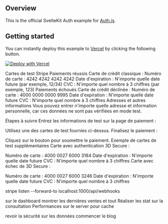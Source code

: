 ## Overview

This is the official SvelteKit Auth example for [Auth.js](https://sveltekit.authjs.dev).

## Getting started

You can instantly deploy this example to [Vercel](https://vercel.com?utm_source=github&utm_medium=readme&utm_campaign=sveltekit-auth-example) by clicking the following button.

[![Deploy with Vercel](https://vercel.com/button)](https://vercel.com/new/git/external?repository-url=https://github.com/nextauthjs/sveltekit-auth-example&project-name=sveltekit-auth-example&repository-name=sveltekit-auth-example)

Cartes de test Stripe
Paiements réussis
Carte de crédit classique :
Numéro de carte : 4242 4242 4242 4242
Date d'expiration : N'importe quelle date future (par exemple, 12/34)
CVC : N'importe quel nombre à 3 chiffres (par exemple, 123)
Paiements échoués
Carte de crédit déclinée :
Numéro de carte : 4000 0000 0000 9995
Date d'expiration : N'importe quelle date future
CVC : N'importe quel nombre à 3 chiffres
Adresses et autres informations
Vous pouvez entrer n'importe quelle adresse et information personnelle, car ces données ne sont pas vérifiées en mode test.

Étapes à suivre
Entrez les informations de test sur la page de paiement :

Utilisez une des cartes de test fournies ci-dessus.
Finalisez le paiement :

Cliquez sur le bouton pour soumettre le paiement.
Exemple de cartes de test supplémentaires
Carte avec authentication 3D Secure :

Numéro de carte : 4000 0027 6000 3184
Date d'expiration : N'importe quelle date future
CVC : N'importe quel nombre à 3 chiffres
Carte avec échec de 3D Secure :

Numéro de carte : 4000 0027 6000 3246
Date d'expiration : N'importe quelle date future
CVC : N'importe quel nombre à 3 chiffres

stripe listen --forward-to localhost:1000/api/webhooks


sur le dashboard montrer les dernières ventes et tout
Réaliser les stat sur la consultation
Performances sur le server pour cache

revoir la sécurité sur les données
commencer le blog
